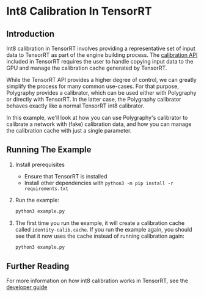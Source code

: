 # Int8 Calibration In TensorRT


## Introduction

Int8 calibration in TensorRT involves providing a representative set of input data
to TensorRT as part of the engine building process. The
[calibration API](https://docs.nvidia.com/deeplearning/tensorrt/latest/_static/python-api/infer/Int8/Calibrator.html)
included in TensorRT requires the user to handle copying input data to the GPU and
manage the calibration cache generated by TensorRT.

While the TensorRT API provides a higher degree of control, we can greatly simplify the
process for many common use-cases. For that purpose, Polygraphy provides a calibrator, which
can be used either with Polygraphy or directly with TensorRT. In the latter
case, the Polygraphy calibrator behaves exactly like a normal TensorRT int8 calibrator.

In this example, we'll look at how you can use Polygraphy's calibrator to calibrate a network
with (fake) calibration data, and how you can manage the calibration cache with just a single
parameter.


## Running The Example

1. Install prerequisites
    * Ensure that TensorRT is installed
    * Install other dependencies with `python3 -m pip install -r requirements.txt`

2. Run the example:

    ```bash
    python3 example.py
    ```

3. The first time you run the example, it will create a calibration cache
    called `identity-calib.cache`. If you run the example again, you should see that
    it now uses the cache instead of running calibration again:

    ```bash
    python3 example.py
    ```


## Further Reading

For more information on how int8 calibration works in TensorRT, see the
[developer guide](https://docs.nvidia.com/deeplearning/tensorrt/developer-guide/index.html#optimizing_int8_c)
